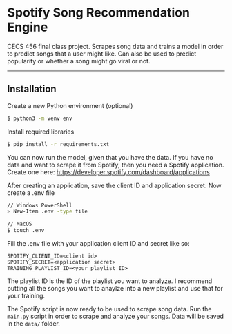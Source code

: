 # Spotify Song Recommendation Engine

CECS 456 final class project. Scrapes song data and trains a model in order to predict songs that a user might like. Can also be used to predict popularity or whether a song might go viral or not.

---

## Installation


Create a new Python environment (optional)

```bash
$ python3 -m venv env
```

Install required libraries

```bash
$ pip install -r requirements.txt
```

You can now run the model, given that you have the data. If you have no data and want to scrape it from Spotify, then you need a Spotify application. Create one here: https://developer.spotify.com/dashboard/applications

After creating an application, save the client ID and application secret. Now create a .env file

```bash
// Windows PowerShell
> New-Item .env -type file

// MacOS
$ touch .env
```

Fill the .env file with your application client ID and secret like so:

```
SPOTIFY_CLIENT_ID=<client id>
SPOTIFY_SECRET=<application secret>
TRAINING_PLAYLIST_ID=<your playlist ID>
```

The playlist ID is the ID of the playlist you want to analyze. I recommend putting all the songs you want to anaylze into a new playlist and use that for your training.

The Spotify script is now ready to be used to scrape song data. Run the `main.py` script in order to scrape and analyze your songs. Data will be saved in the `data/` folder.
